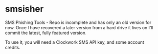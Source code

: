 # smsisher
SMS Phishing Tools - Repo is incomplete and has only an old version for now. Once I have recovered a later version from a hard drive it lives on I'll commit the latest, fully featured version.

To use it, you will need a Clockwork SMS API key, and some account credits.

